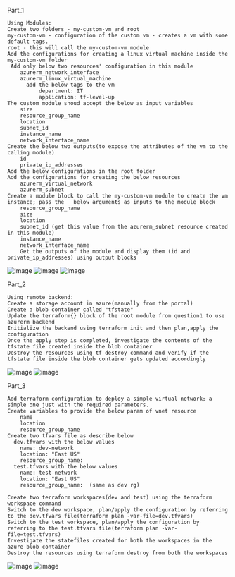 Part_1

    Using Modules:
    Create two folders - my-custom-vm and root
    my-custom-vm - configuration of the custom vm - creates a vm with some default tags.
    root - this will call the my-custom-vm module
    Add the configurations for creating a linux virtual machine inside the my-custom-vm folder
     Add only below two resources' configuration in this module
        azurerm_network_interface
        azurerm_linux_virtual_machine
          add the below tags to the vm
              department: IT
              application: tf-level-up
    The custom module shoud accept the below as input variables
        size
        resource_group_name
        location
        subnet_id
        instance_name
        network_interface_name
    Create the below two outputs(to expose the attributes of the vm to the calling module)
        id
        private_ip_addresses
    Add the below configurations in the root folder
    Add the configurations for creating the below resources
        azurerm_virtual_network
        azurerm_subnet
    Create a module block to call the my-custom-vm module to create the vm instance; pass the   below arguments as inputs to the module block
        resource_group_name
        size
        location
        subnet_id (get this value from the azurerm_subnet resource created in this module)
        instance_name
        network_interface_name
        Get the outputs of the module and display them (id and private_ip_addresses) using output blocks
    
 ![image](https://github.com/GiuliBentancor/Terraform_task/assets/54630519/71015bd7-59a4-456a-a1a1-e04d3ff3aa21)
 ![image](https://github.com/GiuliBentancor/Terraform_task/assets/54630519/13a25567-113e-45a3-b7db-0d25faff0f45)
 ![image](https://github.com/GiuliBentancor/Terraform_task/assets/54630519/454a905a-ff8f-4870-8374-97ba01afe33e)


Part_2

    Using remote backend:
    Create a storage account in azure(manually from the portal)
    Create a blob container called "tfstate"        
    Update the terraform{} block of the root module from question1 to use azurerm backend
    Initialize the backend using terraform init and then plan,apply the configuration
    Once the apply step is completed, investigate the contents of the tfstate file created inside the blob container
    Destroy the resources using tf destroy command and verify if the tfstate file inside the blob container gets updated accordingly

 ![image](https://github.com/GiuliBentancor/Terraform_task/assets/54630519/2775d3ab-3847-469d-a6ea-2685dd1874ee)
 ![image](https://github.com/GiuliBentancor/Terraform_task/assets/54630519/5e24da52-12b6-427a-aafa-0e6f95d914f1)

Part_3


    Add terraform configuration to deploy a simple virtual network; a simple one just with the required parameters.
    Create variables to provide the below param of vnet resource
        name
        location
        resource_group_name
    Create two tfvars file as describe below
      dev.tfvars with the below values
        name: dev-network
        location: "East US"
        resource_group_name: 
      test.tfvars with the below values
        name: test-network
        location: "East US"
        resource_group_name:  (same as dev rg)

    Create two terraform workspaces(dev and test) using the terraform workspace command
    Switch to the dev workspace, plan/apply the configuration by referring to the dev.tfvars file(terraform plan -var-file=dev.tfvars)
    Switch to the test workspace, plan/apply the configuration by referring to the test.tfvars file(terraform plan -var-file=test.tfvars)
    Investigate the statefiles created for both the workspaces in the azure blob container
    Destroy the resources using terraform destroy from both the workspaces

![image](https://github.com/GiuliBentancor/Terraform_task/assets/54630519/f06a2788-806c-4df7-9668-d4345db44d34)
![image](https://github.com/GiuliBentancor/Terraform_task/assets/54630519/27af24e9-26ba-436e-b9e2-381e7eda7986)


